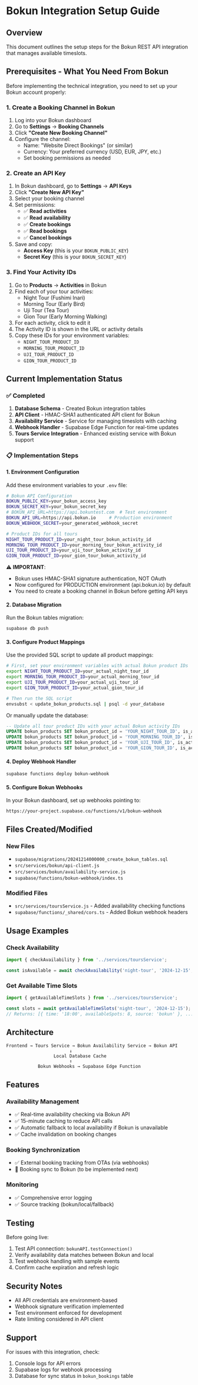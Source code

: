 # Bokun Integration Setup Guide

## Overview
This document outlines the setup steps for the Bokun REST API integration that manages available timeslots.

## Prerequisites - What You Need From Bokun

Before implementing the technical integration, you need to set up your Bokun account properly:

### 1. Create a Booking Channel in Bokun
1. Log into your Bokun dashboard
2. Go to **Settings** → **Booking Channels**
3. Click **"Create New Booking Channel"**
4. Configure the channel:
   - Name: "Website Direct Bookings" (or similar)
   - Currency: Your preferred currency (USD, EUR, JPY, etc.)
   - Set booking permissions as needed

### 2. Create an API Key
1. In Bokun dashboard, go to **Settings** → **API Keys**
2. Click **"Create New API Key"**
3. Select your booking channel
4. Set permissions:
   - ✅ **Read activities**
   - ✅ **Read availability**
   - ✅ **Create bookings**
   - ✅ **Read bookings**
   - ✅ **Cancel bookings**
5. Save and copy:
   - **Access Key** (this is your `BOKUN_PUBLIC_KEY`)
   - **Secret Key** (this is your `BOKUN_SECRET_KEY`)

### 3. Find Your Activity IDs
1. Go to **Products** → **Activities** in Bokun
2. Find each of your tour activities:
   - Night Tour (Fushimi Inari)
   - Morning Tour (Early Bird)
   - Uji Tour (Tea Tour)
   - Gion Tour (Early Morning Walking)
3. For each activity, click to edit it
4. The Activity ID is shown in the URL or activity details
5. Copy these IDs for your environment variables:
   - `NIGHT_TOUR_PRODUCT_ID`
   - `MORNING_TOUR_PRODUCT_ID`
   - `UJI_TOUR_PRODUCT_ID`
   - `GION_TOUR_PRODUCT_ID`

## Current Implementation Status

### ✅ Completed
1. **Database Schema** - Created Bokun integration tables
2. **API Client** - HMAC-SHA1 authenticated API client for Bokun
3. **Availability Service** - Service for managing timeslots with caching
4. **Webhook Handler** - Supabase Edge Function for real-time updates
5. **Tours Service Integration** - Enhanced existing service with Bokun support

### 📋 Implementation Steps

#### 1. Environment Configuration
Add these environment variables to your `.env` file:

```bash
# Bokun API Configuration
BOKUN_PUBLIC_KEY=your_bokun_access_key
BOKUN_SECRET_KEY=your_bokun_secret_key
# BOKUN_API_URL=https://api.bokuntest.com  # Test environment
BOKUN_API_URL=https://api.bokun.io     # Production environment
BOKUN_WEBHOOK_SECRET=your_generated_webhook_secret

# Product IDs for all tours
NIGHT_TOUR_PRODUCT_ID=your_night_tour_bokun_activity_id
MORNING_TOUR_PRODUCT_ID=your_morning_tour_bokun_activity_id
UJI_TOUR_PRODUCT_ID=your_uji_tour_bokun_activity_id
GION_TOUR_PRODUCT_ID=your_gion_tour_bokun_activity_id
```

⚠️ **IMPORTANT**: 
- Bokun uses HMAC-SHA1 signature authentication, NOT OAuth
- Now configured for PRODUCTION environment (api.bokun.io) by default
- You need to create a booking channel in Bokun before getting API keys

#### 2. Database Migration
Run the Bokun tables migration:
```bash
supabase db push
```

#### 3. Configure Product Mappings
Use the provided SQL script to update all product mappings:

```bash
# First, set your environment variables with actual Bokun product IDs
export NIGHT_TOUR_PRODUCT_ID=your_actual_night_tour_id
export MORNING_TOUR_PRODUCT_ID=your_actual_morning_tour_id
export UJI_TOUR_PRODUCT_ID=your_actual_uji_tour_id
export GION_TOUR_PRODUCT_ID=your_actual_gion_tour_id

# Then run the SQL script
envsubst < update_bokun_products.sql | psql -d your_database
```

Or manually update the database:
```sql
-- Update all tour product IDs with your actual Bokun activity IDs
UPDATE bokun_products SET bokun_product_id = 'YOUR_NIGHT_TOUR_ID', is_active = true WHERE local_tour_type = 'NIGHT_TOUR';
UPDATE bokun_products SET bokun_product_id = 'YOUR_MORNING_TOUR_ID', is_active = true WHERE local_tour_type = 'MORNING_TOUR';
UPDATE bokun_products SET bokun_product_id = 'YOUR_UJI_TOUR_ID', is_active = true WHERE local_tour_type = 'UJI_TOUR';
UPDATE bokun_products SET bokun_product_id = 'YOUR_GION_TOUR_ID', is_active = true WHERE local_tour_type = 'GION_TOUR';
```

#### 4. Deploy Webhook Handler
```bash
supabase functions deploy bokun-webhook
```

#### 5. Configure Bokun Webhooks
In your Bokun dashboard, set up webhooks pointing to:
```
https://your-project.supabase.co/functions/v1/bokun-webhook
```

## Files Created/Modified

### New Files
- `supabase/migrations/20241214000000_create_bokun_tables.sql`
- `src/services/bokun/api-client.js`
- `src/services/bokun/availability-service.js`
- `supabase/functions/bokun-webhook/index.ts`

### Modified Files
- `src/services/toursService.js` - Added availability checking functions
- `supabase/functions/_shared/cors.ts` - Added Bokun webhook headers

## Usage Examples

### Check Availability
```javascript
import { checkAvailability } from '../services/toursService';

const isAvailable = await checkAvailability('night-tour', '2024-12-15', '18:00', 2);
```

### Get Available Time Slots
```javascript
import { getAvailableTimeSlots } from '../services/toursService';

const slots = await getAvailableTimeSlots('night-tour', '2024-12-15');
// Returns: [{ time: '18:00', availableSpots: 8, source: 'bokun' }, ...]
```

## Architecture

```
Frontend → Tours Service → Bokun Availability Service → Bokun API
                        ↓
                  Local Database Cache
                        ↑
            Bokun Webhooks → Supabase Edge Function
```

## Features

### Availability Management
- ✅ Real-time availability checking via Bokun API
- ✅ 15-minute caching to reduce API calls
- ✅ Automatic fallback to local availability if Bokun is unavailable
- ✅ Cache invalidation on booking changes

### Booking Synchronization
- ✅ External booking tracking from OTAs (via webhooks)
- 🔄 Booking sync to Bokun (to be implemented next)

### Monitoring
- ✅ Comprehensive error logging
- ✅ Source tracking (bokun/local/fallback)

## Testing

Before going live:
1. Test API connection: `bokunAPI.testConnection()`
2. Verify availability data matches between Bokun and local
3. Test webhook handling with sample events
4. Confirm cache expiration and refresh logic

## Security Notes

- All API credentials are environment-based
- Webhook signature verification implemented
- Test environment enforced for development
- Rate limiting considered in API client

## Support

For issues with this integration, check:
1. Console logs for API errors
2. Supabase logs for webhook processing
3. Database for sync status in `bokun_bookings` table 